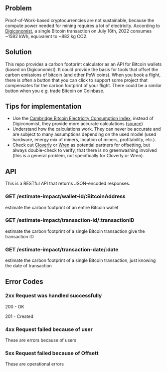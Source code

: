 ## Problem
Proof-of-Work-based cryptocurrencies are not sustainable, because the compute power needed for mining requires a lot of electricity. 
According to [Digiconomist](https://digiconomist.net/bitcoin-energy-consumption), a single Bitcoin transaction on July 16th, 2022 consumes ~1582 kWh, equivalent to ~882 kg CO2.

## Solution
This repo provides a carbon footprint calculator as an API for Bitcoin wallets (based on Digiconomist). It could provide the basis for tools that offset the carbon emissions of bitcoin (and other PoW coins). When you book a flight, there is often a button that you can click to support some project that compensates for the carbon footprint of your flight. There could be a similar button when you e.g. trade Bitcoin on Coinbase.

## Tips for implementation
- Use the [Cambridge Bitcoin Electricity Consumption Index](https://ccaf.io/cbeci/index), instead of Digiconomist, they provide more accurate calculations ([source](https://cryptoclimate.org/wp-content/uploads/2021/12/RMI-CIP-CCA-Guidance-Documentation-Dec15.pdf))
- Understand how the calculations work. They can never be accurate and are subject to many assumptions depending on the used model (used hardware, energy mix of miners, location of miners, profitability, etc.).
- Check out [Cloverly](https://www.cloverly.com/) or [Wren](https://www.wren.co/) as potential partners for offsetting, but always double-check to verify, that there is no greenwashing involved (this is a general problem, not specifically for Cloverly or Wren).

## API
This is a RESTful API that returns JSON-encoded responses.

### GET /estimate-impact/wallet-id/:BitcoinAddress
estimate the carbon footprint of an entire Bitcoin wallet

### GET /estimate-impact/transaction-id/:transactionID
estimate the carbon footprint of a single Bitcoin transaction give the transaction ID

### GET /estimate-impact/transaction-date/:date
estimate the carbon footprint of a single Bitcoin transaction, just knowing the date of transaction

## Error Codes

### 2xx Request was handled successfully

200 - OK

201 - Created

### 4xx Request failed because of user

These are errors because of users

### 5xx Request failed because of Offsett
These are operational errors
